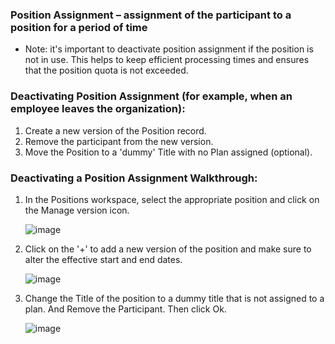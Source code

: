 ### Position Assignment – assignment of the participant to a position for a period of time 
- Note: it's important to deactivate position assignment if the position is not in use. This helps to keep efficient processing times and ensures that the position quota is not exceeded. 

### Deactivating Position Assignment (for example, when an employee leaves the organization): 
1. Create a new version of the Position record.
2. Remove the participant from the new version.
3. Move the Position to a 'dummy' Title with no Plan assigned (optional).

### Deactivating a Position Assignment Walkthrough:
1. In the Positions workspace, select the appropriate position and click on the Manage version icon.
   
   ![image](https://github.com/OlegZas/SAP_Various/assets/115661636/64cc3e1a-f8f5-4604-9d25-12d31fdfd77e)

2. Click on the '+' to add a new version of the position and make sure to alter the effective start and end dates.
   
   ![image](https://github.com/OlegZas/SAP_Various/assets/115661636/1add15ea-2c44-4ac3-bd2d-d1c48f0ac97d)

3. Change the Title of the position to a dummy title that is not assigned to a plan. And Remove the Participant. Then click Ok.
   
   ![image](https://github.com/OlegZas/SAP_Various/assets/115661636/4b77281d-3b7e-41e6-aac0-a3022e5d21e0)
